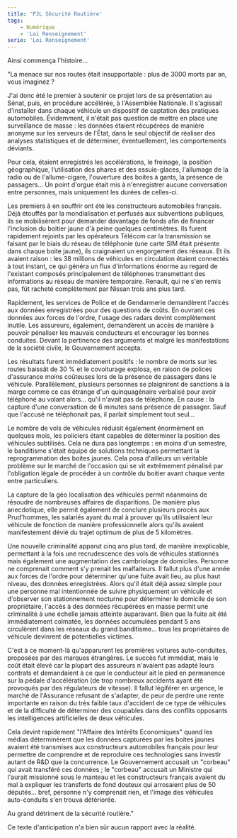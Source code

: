 ```yaml
---
title: 'PJL Sécurité Routière'
tags:
    - Numérique
    - 'Loi Renseignement'
serie: 'Loi Renseignement'
---
```


Ainsi commença l'histoire…

"La menace sur nos routes était insupportable&nbsp;: plus de 3000 morts par an,
vous imaginez&nbsp;?

<!-- more -->

J'ai donc été le premier à soutenir ce projet lors de sa présentation au Sénat,
puis, en procédure accélérée, à l'Assemblée Nationale. Il s'agissait d'installer
dans chaque véhicule un dispositif de captation des pratiques automobiles.
Évidemment, il n'était pas question de mettre en place une surveillance de
masse&nbsp;: les données étaient récupérées de manière anonyme sur les serveurs
de l'État, dans le seul objectif de réaliser des analyses statistiques et de
déterminer, éventuellement, les comportements déviants.

Pour cela, étaient enregistrés les accélérations, le freinage, la position
géographique, l’utilisation des phares et des essuie-glaces, l'allumage de la
radio ou de l'allume-cigare, l'ouverture des boites à gants, la présence de
passagers… Un point d'orgue était mis à n'enregistrer aucune conversation entre
personnes, mais uniquement les durées de celles-ci.

Les premiers à en souffrir ont été les constructeurs automobiles français. Déjà
étouffés par la mondialisation et perfusés aux subventions publiques, ils se
mobilisèrent pour demander davantage de fonds afin de financer l'inclusion du
boitier jaune d'à peine quelques centimètres. Ils furent rapidement rejoints par
les opérateurs Télécom car la transmission se faisant par le biais du réseau de
téléphonie (une carte SIM était présente dans chaque boite jaune), ils
craignaient un engorgement des réseaux. Et ils avaient raison&nbsp;: les 38
millions de véhicules en circulation étaient connectés à tout instant, ce qui
généra un flux d'informations énorme au regard de l'existant composés
principalement de téléphones transmettant des informations au réseau de manière
temporaire. Renault, qui ne s'en remis pas, fût racheté complètement par Nissan
trois ans plus tard.

Rapidement, les services de Police et de Gendarmerie demandèrent l'accès aux
données enregistrées pour des questions de coûts. En ouvrant ces données aux
forces de l'ordre, l'usage des radars devint complètement inutile. Les
assureurs, également, demandèrent un accès de manière à pouvoir pénaliser les
mauvais conducteurs et encourager les bonnes conduites. Devant la pertinence des
arguments et malgré les manifestations de la société civile, le Gouvernement
accepta.

Les résultats furent immédiatement positifs&nbsp;: le nombre de morts sur les
routes baissât de 30 % et le covoiturage explosa, en raison de polices
d'assurance moins coûteuses lors de la présence de passagers dans le véhicule.
Parallèlement, plusieurs personnes se plaignirent de sanctions à la marge comme
ce cas étrange d'un quinquagénaire verbalisé pour avoir téléphoné au volant
alors… qu'il n'avait pas de téléphone. En cause&nbsp;: la capture d'une
conversation de 6 minutes sans présence de passager. Sauf que l'accusé ne
téléphonait pas, il parlait simplement tout seul…

Le nombre de vols de véhicules réduisit également énormément en quelques mois,
les policiers étant capables de déterminer la position des véhicules subtilisés.
Cela ne dura pas longtemps&nbsp;: en moins d'un semestre, le banditisme s'était
équipé de solutions techniques permettant la reprogrammation des boites jaunes.
Cela posa d'ailleurs un véritable problème sur le marché de l'occasion qui se
vit extrêmement pénalisé par l'obligation légale de procéder à un contrôle du
boitier avant chaque vente entre particuliers.

La capture de la géo localisation des véhicules permit néanmoins de résoudre de
nombreuses affaires de disparitions. De manière plus anecdotique, elle permit
également de conclure plusieurs procès aux Prud'hommes, les salariés ayant du
mal à prouver qu'ils utilisaient leur véhicule de fonction de manière
professionnelle alors qu'ils avaient manifestement dévié du trajet optimum de
plus de 5 kilomètres.

Une nouvelle criminalité apparut cinq ans plus tard, de manière inexplicable,
permettant à la fois une recrudescence des vols de véhicules stationnés mais
également une augmentation des cambriolage de domiciles. Personne ne comprenait
comment s'y prenait les malfaiteurs. Il fallut plus d'une année aux forces de
l'ordre pour déterminer qu'une fuite avait lieu, au plus haut niveau, des
données enregistrées. Alors qu'il était déjà assez simple pour une personne mal
intentionnée de suivre physiquement un véhicule et d'observer son stationnement
nocturne pour déterminer le domicile de son propriétaire, l'accès à des données
récupérées en masse permit une criminalité à une échelle jamais atteinte
auparavant. Bien que la fuite ait été immédiatement colmatée, les données
accumulées pendant 5 ans circulèrent dans les réseaux du grand banditisme… tous
les propriétaires de véhicule devinrent de potentielles victimes.

C'est à ce moment-là qu'apparurent les premières voitures auto-conduites,
proposées par des marques étrangères. Le succès fut immédiat, mais le coût était
élevé car la plupart des assureurs n'avaient pas adapté leurs contrats et
demandaient à ce que le conducteur ait le pied en permanence sur la pédale
d'accélération (de trop nombreux accidents ayant été provoqués par des
régulateurs de vitesse). Il fallut légiférer en urgence, le marché de
l'Assurance refusant de s'adapter, de peur de perdre une rente importante en
raison du très faible taux d'accident de ce type de véhicules et de la
difficulté de déterminer des coupables dans des conflits opposants les
intelligences artificielles de deux véhicules.

Cela devint rapidement "l'Affaire des Intérêts Economiques" quand les médias
déterminèrent que les données capturées par les boites jaunes avaient été
transmises aux constructeurs automobiles français pour leur permettre de
comprendre et de reproduire ces technologies sans investir autant de R&amp;D que
la concurrence. Le Gouvernement accusait un "corbeau" qui avait transféré ces
données ; le "corbeau" accusait un Ministre qui l'aurait missionné sous le
manteau et les constructeurs français avaient du mal à expliquer les transferts
de fond douteux qui arrosaient plus de 50 députés… bref, personne n'y comprenait
rien, et l'image des véhicules auto-conduits s'en trouva détériorée.

Au grand détriment de la sécurité routière."

Ce texte d'anticipation n'a bien sûr aucun rapport avec la réalité.
